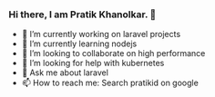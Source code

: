 ### Hi there, I am Pratik Khanolkar. 👋

- 🔭 I’m currently working on laravel projects
- 🌱 I’m currently learning nodejs
- 👯 I’m looking to collaborate on high performance 
- 🤔 I’m looking for help with kubernetes
- 💬 Ask me about laravel
- 📫 How to reach me: Search pratikid on google


<!--
**pratikid/pratikid** is a ✨ _special_ ✨ repository because its `README.md` (this file) appears on your GitHub profile.

Here are some ideas to get you started:

- 🔭 I’m currently working on ...
- 🌱 I’m currently learning ...
- 👯 I’m looking to collaborate on ...
- 🤔 I’m looking for help with ...
- 💬 Ask me about ...
- 📫 How to reach me: ...
- 😄 Pronouns: ...
- ⚡ Fun fact: ...
-->
